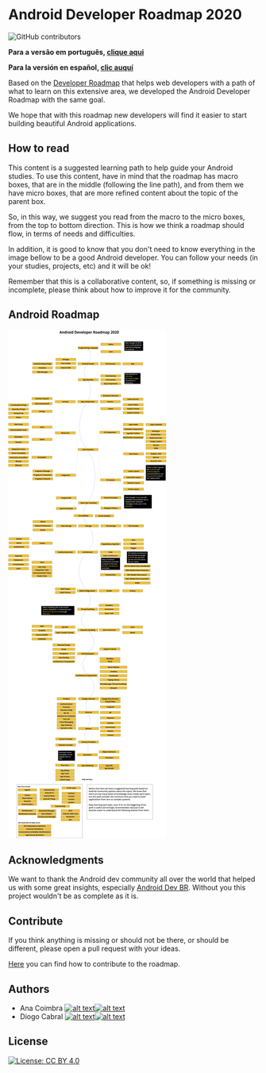 # Android Developer Roadmap 2020

![GitHub contributors](https://img.shields.io/github/contributors/anacoimbrag/android-developer-roadmap.svg?style=flat-square)

**Para a versão em português, [clique aqui](./README_PT_BR.md)**

**Para la versión en español, [clic auquí](./README_ES.md)**

Based on the [Developer Roadmap](https://github.com/kamranahmedse/developer-roadmap) that helps web developers with a path of what to learn on this extensive area, we developed the Android Developer Roadmap with the same goal.

We hope that with this roadmap new developers will find it easier to start building beautiful Android applications.

## How to read

This content is a suggested learning path to help guide your Android studies. To use this content, have in mind that the roadmap has macro boxes, that are in the middle (following the line path), and from them we have micro boxes, that are more refined content about the topic of the parent box.

So, in this way, we suggest you read from the macro to the micro boxes, from the top to bottom direction. This is how we think a roadmap should flow, in terms of needs and difficulties.

In addition, it is good to know that you don't need to know everything in the image bellow to be a good Android developer. You can follow your needs (in your studies, projects, etc) and it will be ok!

Remember that this is a collaborative content, so, if something is missing or incomplete, please think about how to improve it for the community.

## Android Roadmap

![Android Roadmap](./images/android_roadmap.png)

## Acknowledgments

We want to thank the Android dev community all over the world that helped us with some great insights, especially [Android Dev BR](https://github.com/androiddevbr). Without you this project wouldn't be as complete as it is.

## Contribute

If you think anything is missing or should not be there, or should be different, please open a pull request with your ideas.

[Here](./docs/contributing.md) you can find how to contribute to the roadmap.

## Authors

[1.1]: http://i.imgur.com/wWzX9uB.png (follow me on twitter)
[2.1]: http://i.imgur.com/9I6NRUm.png (follow me on github)

[1]: https://twitter.com/anacoimbrag
[2]: https://github.com/anacoimbrag
[3]: https://twitter.com/DrCabrales
[4]: https://github.com/drcabral/

- Ana Coimbra [![alt text][1.1]][1][![alt text][2.1]][2]
- Diogo Cabral [![alt text][1.1]][3][![alt text][2.1]][4]

## License

[![License: CC BY 4.0](https://img.shields.io/badge/License-CC%20BY%204.0-lightgrey.svg)](https://creativecommons.org/licenses/by/4.0/)
